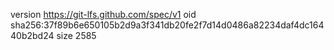 version https://git-lfs.github.com/spec/v1
oid sha256:37f89b6e650105b2d9a3f341db20fe2f7d14d0486a82234daf4dc16440b2bd24
size 2585
